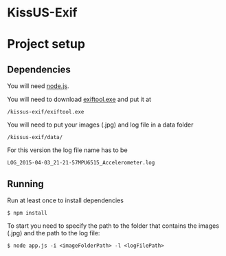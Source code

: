 KissUS-Exif
======

# Project setup
## Dependencies
You will need [node.js](http://nodejs.org/).

You will need to download [exiftool.exe](http://www.sno.phy.queensu.ca/~phil/exiftool/index.html) and put it at
```
/kissus-exif/exiftool.exe
```

You will need to put your images (.jpg) and log file in a data folder
```
/kissus-exif/data/
```

For this version the log file name has to be
```
LOG_2015-04-03_21-21-57MPU6515_Accelerometer.log
```

## Running
Run at least once to install dependencies
```
$ npm install 
```
To start you need to specify the path to the folder that contains the images (.jpg) and the path to the log file:
```
$ node app.js -i <imageFolderPath> -l <logFilePath>
```